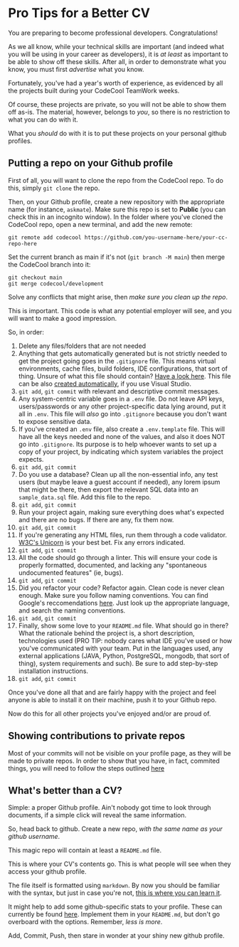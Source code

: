 # Pro Tips for a Better CV
 
You are preparing to become professional developers. Congratulations!
 
As we all know, while your technical skills are important (and indeed what you will be using in your career as developers), it is *at least* as important to be able to show off these skills. After all, in order to demonstrate what you know, you must first *advertise* what you know.
 
Fortunately, you've had a year's worth of experience, as evidenced by all the projects built during your CodeCool TeamWork weeks.
 
Of course, these projects are private, so you will not be able to show them off as-is. The material, however, belongs to *you*, so there is no restriction to what you can do with it.
 
What you *should* do with it is to put these projects on your personal github profiles.
 
## Putting a repo on your Github profile
 
First of all, you will want to clone the repo from the CodeCool repo. To do this, simply `git clone` the repo.
 
Then, on your Github profile, create a new repository with the appropriate name (for instance, `askmate`). Make sure this repo is set to **Public** (you can check this in an incognito window). In the folder where you've cloned the CodeCool repo, open a new terminal, and add the new remote:
 
```shell
git remote add codecool https://github.com/you-username-here/your-cc-repo-here
```
 
Set the current branch as main if it's not (`git branch -M main`) then merge the CodeCool branch into it:
 
```shell
git checkout main
git merge codecool/development
```
 
Solve any conflicts that might arise, then *make sure you clean up the repo*.
 
This is important. This code is what any potential employer will see, and you will want to make a good impression.
 
So, in order:
 
1. Delete any files/folders that are not needed
2. Anything that gets automatically generated but is not strictly needed to get the project going goes in the `.gitignore` file. This means virtual environments, cache files, build folders, IDE configurations, that sort of thing. Unsure of what this file should contain? [Have a look here](https://github.com/github/gitignore). This file can be also [created automatically](https://elanderson.net/2020/10/add-git-ignore-to-an-existing-visual-studio-solution-new-git-experience/), if you use Visual Studio.
3. `git add`, `git commit` with relevant and descriptive commit messages.
4. Any system-centric variable goes in a `.env` file. Do not leave API keys, users/passwords or any other project-specific data lying around, put it all in `.env`. This file will *also* go into `.gitignore` because you don't want to expose sensitive data.
5. If you've created an `.env` file, also create a `.env.template` file. This will have all the keys needed and none of the values, and also it does NOT go into `.gitignore`. Its purpose is to help whoever wants to set up a copy of your project, by indicating which system variables the project expects.
6. `git add`, `git commit`
7. Do you use a database? Clean up all the non-essential info, any test users (but maybe leave a guest account if needed), any lorem ipsum that might be there, then export the relevant SQL data into an `sample_data.sql` file. Add this file to the repo.
8. `git add`, `git commit`
9. Run your project again, making sure everything does what's expected and there are no bugs. If there are any, fix them now.
10. `git add`, `git commit`
11. If you're generating any HTML files, run them through a code validator. [W3C's Unicorn](https://validator.w3.org/unicorn/#validate-by-input+task_conformance) is your best bet. Fix any errors indicated.
12. `git add`, `git commit`
13. All the code should go through a linter. This will ensure your code is properly formatted, documented, and lacking any "spontaneous undocumented features" (ie, bugs).
14. `git add`, `git commit`
15. Did you refactor your code? Refactor again. Clean code is never clean enough. Make sure you follow naming conventions. You can find Google's reccomendations [here](https://google.github.io/styleguide/). Just look up the appropriate language, and search the naming conventions.
16. `git add`, `git commit`
17. Finally, show some love to your `README.md` file. What should go in there? What the rationale behind the project is, a short description, technologies used (PRO TIP: nobody cares what IDE you've used or how you've communicated with your team. Put in the languages used, any external applications (JAVA, Python, PostgreSQL, mongodb, that sort of thing), system requirements and such). Be sure to add step-by-step installation instructions.
18. `git add`, `git commit`
 
Once you've done all that and are fairly happy with the project and feel anyone is able to install it on their machine, push it to your Github repo.
 
Now do this for all other projects you've enjoyed and/or are proud of.

## Showing contributions to private repos

Most of your commits will not be visible on your profile page, as they will be made to private repos. In order to show that you have, in fact, commited things, you will need to follow the steps outlined [here](https://docs.github.com/en/account-and-profile/setting-up-and-managing-your-github-profile/managing-contribution-graphs-on-your-profile/publicizing-or-hiding-your-private-contributions-on-your-profile)
 
## What's better than a CV?
 
Simple: a proper Github profile. Ain't nobody got time to look through documents, if a simple click will reveal the same information.
 
So, head back to github. Create a new repo, *with the same name as your github username*.
 
This magic repo will contain at least a `README.md` file.
 
This is where your CV's contents go. This is what people will see when they access your github profile.
 
The file itself is formatted using `markdown`. By now you should be familiar with the syntax, but just in case you're not, [this is where you can learn it](https://www.markdownguide.org/getting-started/).
 
It might help to add some github-specific stats to your profile. These can currently be found [here](https://github.com/anuraghazra/github-readme-stats). Implement them in your `README.md`, but don't go overboard with the options. Remember, *less is more*.
 
Add, Commit, Push, then stare in wonder at your shiny new github profile.

